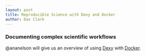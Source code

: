 ```yaml
---
layout: post
title: Reproducible Science with Dexy and Docker
author: Dav Clark
---
```

### Documenting complex scientific workflows

@ananelson will give us an overview of using [Dexy](http://dexy.it) with
[Docker](http://docker.io).
